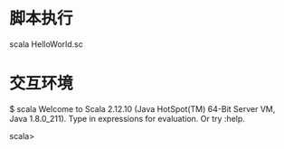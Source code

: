 脚本执行
=======

scala HelloWorld.sc

交互环境
=======

$ scala
Welcome to Scala 2.12.10 (Java HotSpot(TM) 64-Bit Server VM, Java 1.8.0_211).
Type in expressions for evaluation. Or try :help.

scala> 